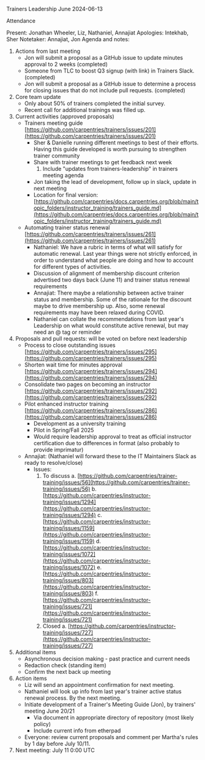 Trainers Leadership June 2024-06-13

Attendance

Present: Jonathan Wheeler, Liz, Nathaniel, Annajiat
Apologies: Intekhab, Sher
Notetaker: Annajiat, Jon
Agenda and notes:

1.  Actions from last meeting
    -   Jon will submit a proposal as a GitHub issue to update minutes approval to 2 weeks (completed)
    -   Someone from TLC to boost Q3 signup (with link) in Trainers Slack. (completed)
    -   Jon will submit a proposal as a GitHub issue to determine a process for closing issues that do not include pull requests. (completed)
2.  Core team update
    -   Only about 50% of trainers completed the initial survey.
    -   Recent call for additional trainings was filled up.
3.  Current activities (approved proposals)
    -   Trainers meeting guide
        [https://github.com/carpentries/trainers/issues/201](https://github.com/carpentries/trainers/issues/201)
        -   Sher & Danielle running different meetings to best of their efforts. Having this guide developed is worth pursuing to strengthen trainer community
        -   Share with trainer meetings to get feedback next week
            1.  Include "updates from trainers-leadership" in trainers meeting agenda
        -   Jon taking the lead of development, follow up in slack, update in next meeting
        -   Location for final version:[https://github.com/carpentries/docs.carpentries.org/blob/main/topic_folders/instructor_training/trainers_guide.md](https://github.com/carpentries/docs.carpentries.org/blob/main/topic_folders/instructor_training/trainers_guide.md)
    -   Automating trainer status renewal
        [https://github.com/carpentries/trainers/issues/261](https://github.com/carpentries/trainers/issues/261)
        -   Nathaniel: We have a rubric in terms of what will satisfy for automatic renewal. Last year things were not strictly enforced, in order to understand what people are doing and how to account for different types of activities.
        -   Discussion of alignment of membership discount criterion advertised two days back (June 11) and trainer status renewal requirements
        -   Annajiat: There maybe a relationship between active trainer status and membership. Some of the rationale for the discount maybe to drive membership up. Also, some renewal requirements may have been relaxed during COVID.
        -   Nathaniel can collate the recommendations from last year's Leadership on what would constitute active renewal, but may need an @ tag or reminder
4.  Proposals and pull requests: will be voted on before next leadership
    -   Process to close outstanding issues
        [https://github.com/carpentries/trainers/issues/295](https://github.com/carpentries/trainers/issues/295)
    -   Shorten wait time for minutes approval
        [https://github.com/carpentries/trainers/issues/294](https://github.com/carpentries/trainers/issues/294)
    -   Consolidate two pages on becoming an instructor
        [https://github.com/carpentries/trainers/issues/292](https://github.com/carpentries/trainers/issues/292)
    -   Pilot enhanced instructor training
        [https://github.com/carpentries/trainers/issues/286](https://github.com/carpentries/trainers/issues/286)
        -   Development as a university training
        -   Pilot in Spring/Fall 2025
        -   Would require leadership approval to treat as official instructor certification due to differences in format (also probably to provide imprimatur)
    -   Annajiat: (Nathaniel will forward these to the IT Maintainers Slack as ready to
        resolve/close)
        -   Issues:
            1.  To discuss
                a.  [https://github.com/carpentries/trainer-training/issues/56](https://github.com/carpentries/trainer-training/issues/56)
                b.  [https://github.com/carpentries/instructor-training/issues/1294](https://github.com/carpentries/instructor-training/issues/1294)
                c.  [https://github.com/carpentries/instructor-training/issues/1159](https://github.com/carpentries/instructor-training/issues/1159)
                d.  [https://github.com/carpentries/instructor-training/issues/1072](https://github.com/carpentries/instructor-training/issues/1072)
                e.  [https://github.com/carpentries/instructor-training/issues/803](https://github.com/carpentries/instructor-training/issues/803)
                f.  [https://github.com/carpentries/instructor-training/issues/721](https://github.com/carpentries/instructor-training/issues/721)
            2.  Closed
                a.  [https://github.com/carpentries/instructor-training/issues/727](https://github.com/carpentries/instructor-training/issues/727)
5.  Additional items
    -   Asynchronous decision making - past practice and current needs
    -   Redaction check (standing item)
    -   Confirm the next back up meeting
6.  Action items
    -   Liz will send an appointment confirmation for next meeting.
    -   Nathaniel will look up info from last year's trainer active status renewal process. By the next meeting.
    -   Initiate development of a Trainer's Meeting Guide (Jon), by trainers' meeting June 20/21
        -   Via document in appropriate directory of repository (most likely policy)
        -   Include current info from etherpad
    -   Everyone: review current proposals and comment per Martha's
        rules by 1 day before July 10/11.
7.  Next meeting: July 11 0:00 UTC
